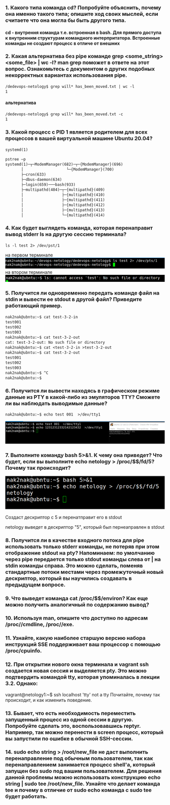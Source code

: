 ### 1. Какого типа команда cd? Попробуйте объяснить, почему она именно такого типа; опишите ход своих мыслей, если считаете что она могла бы быть другого типа.
#### cd - внутрення команда т.е. встроенная в bash. Для прямого доступа к внутренним структурам командного интерпритатора. Встроенные команды не создают процесс в отличе от внешних

### 2. Какая альтернатива без pipe команде grep <some_string> <some_file> | wc -l? man grep поможет в ответе на этот вопрос. Ознакомьтесь с документом о других подобных некорректных вариантах использования pipe.
    /dedevops-netology$ grep will* has_been_moved.txt | wc -l
    1
#### альтернатива
    /dedevops-netology$ grep will* has_been_moved.txt -c
    1

### 3. Какой процесс с PID 1 является родителем для всех процессов в вашей виртуальной машине Ubuntu 20.04?
`systemd(1)`

    pstree –p
    systemd(1)─┬─ModemManager(682)─┬─{ModemManager}(696)
           │                   └─{ModemManager}(700)
           ├─cron(633)
           ├─dbus-daemon(634)
           ├─login(659)───bash(933)
           ├─multipathd(404)─┬─{multipathd}(409)
           │                 ├─{multipathd}(410)
           │                 ├─{multipathd}(411)
           │                 ├─{multipathd}(412)
           │                 ├─{multipathd}(413)
           │                 └─{multipathd}(414)

### 4. Как будет выглядеть команда, которая перенаправит вывод stderr ls на другую сессию терминала?
    ls -l test 2> /dev/pst/1
на первом терминале
![ls_pts1](https://github.com/nak2nak/devops-netology/blob/main/img/3-2-001.png)
на втором терминале
![ls_pts2](https://github.com/nak2nak/devops-netology/blob/main/img/3-2-002.png)
### 5. Получится ли одновременно передать команде файл на stdin и вывести ее stdout в другой файл? Приведите работающий пример.
    nak2nak@ubntu:~$ cat test-3-2-in 
    test001
    test002
    test003
    nak2nak@ubntu:~$ cat test-3-2-out
    cat: test-3-2-out: No such file or directory
    nak2nak@ubntu:~$ cat <test-3-2-in >test-3-2-out
    nak2nak@ubntu:~$ cat test-3-2-out 
    test001
    test002
    test003
    nak2nak@ubntu:~$ ^C
    nak2nak@ubntu:~$  

### 6. Получится ли вывести находясь в графическом режиме данные из PTY в какой-либо из эмуляторов TTY? Сможете ли вы наблюдать выводимые данные?
    nak2nak@ubntu:~$ echo test 001  >/dev/tty1
![ls_tty](https://github.com/nak2nak/devops-netology/blob/main/img/3-2-003.png)

### 7. Выполните команду bash 5>&1. К чему она приведет? Что будет, если вы выполните echo netology > /proc/$$/fd/5? Почему так происходит?
![bash](https://github.com/nak2nak/devops-netology/blob/main/img/3-2-004.png)

Создаст дескриптор с 5 и перенатправит его в stdout

netology выведет в дескриптор "5", который был пернеаправлен в stdout
### 8. Получится ли в качестве входного потока для pipe использовать только stderr команды, не потеряв при этом отображение stdout на pty? Напоминаем: по умолчанию через pipe передается только stdout команды слева от | на stdin команды справа. Это можно сделать, поменяв стандартные потоки местами через промежуточный новый дескриптор, который вы научились создавать в предыдущем вопросе.

### 9. Что выведет команда cat /proc/$$/environ? Как еще можно получить аналогичный по содержанию вывод?

### 10. Используя man, опишите что доступно по адресам /proc/<PID>/cmdline, /proc/<PID>/exe.

### 11. Узнайте, какую наиболее старшую версию набора инструкций SSE поддерживает ваш процессор с помощью /proc/cpuinfo.

### 12. При открытии нового окна терминала и vagrant ssh создается новая сессия и выделяется pty. Это можно подтвердить командой tty, которая упоминалась в лекции 3.2. Однако:

vagrant@netology1:~$ ssh localhost 'tty'
not a tty
Почитайте, почему так происходит, и как изменить поведение.

### 13. Бывает, что есть необходимость переместить запущенный процесс из одной сессии в другую. Попробуйте сделать это, воспользовавшись reptyr. Например, так можно перенести в screen процесс, который вы запустили по ошибке в обычной SSH-сессии.

### 14. sudo echo string > /root/new_file не даст выполнить перенаправление под обычным пользователем, так как перенаправлением занимается процесс shell'а, который запущен без sudo под вашим пользователем. Для решения данной проблемы можно использовать конструкцию echo string | sudo tee /root/new_file. Узнайте что делает команда tee и почему в отличие от sudo echo команда с sudo tee будет работать.


